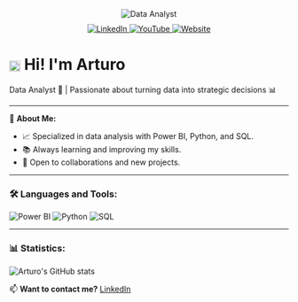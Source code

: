 <div align="center">
   <img src="https://www.shutterstock.com/image-photo/analyst-utilizing-technology-dashboard-charts-600nw-2467784085.jpg" alt="Data Analyst" />

   <div style="margin-top: 10px;">
      <a href="https://www.linkedin.com">
         <img src="https://img.shields.io/badge/-LinkedIn-0077B5?style=flat&logo=LinkedIn&logoColor=white" alt="LinkedIn" />
      </a>
      <a href="https://www.youtube.com">
         <img src="https://img.shields.io/badge/-YouTube-FF0000?style=flat&logo=YouTube&logoColor=white" alt="YouTube" />
      </a>
      <a href="https://www.tupagina.com">
         <img src="https://img.shields.io/badge/-Website-28A745?style=flat&logo=Google%20Chrome&logoColor=white" alt="Website" />
      </a>
   </div>
</div>

# <img src="https://images.emojiterra.com/google/noto-emoji/animated-emoji/1f44b-1f3fb.gif" alt="Waving Hand" width="20" style="vertical-align: middle;" /> Hi! I'm Arturo
Data Analyst 💼 | Passionate about turning data into strategic decisions 📊


---

🌟 **About Me:**
- 📈 Specialized in data analysis with Power BI, Python, and SQL.
- 📚 Always learning and improving my skills.
- 🤝 Open to collaborations and new projects.

---

### 🛠️ Languages and Tools:
![Power BI](https://img.shields.io/badge/-PowerBI-F2C811?style=flat&logo=Power%20BI&logoColor=white)
![Python](https://img.shields.io/badge/-Python-3776AB?style=flat&logo=Python&logoColor=white)
![SQL](https://img.shields.io/badge/-SQL-CC2927?style=flat&logo=Microsoft%20SQL%20Server&logoColor=white)

---

### 📊 Statistics:
![Arturo's GitHub stats](https://github-readme-stats.vercel.app/api?username=arturo22isla&show_icons=true&theme=radical)

📫 **Want to contact me?** [LinkedIn](https://www.linkedin.com) <!-- | [Website](https://www.tupagina.com) -->
